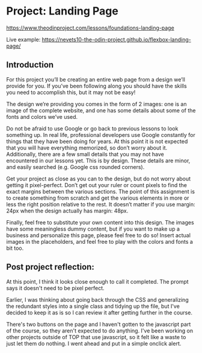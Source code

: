 # Project: Landing Page

https://www.theodinproject.com/lessons/foundations-landing-page

Live example: https://nevets10-the-odin-project.github.io/flexbox-landing-page/

## Introduction

For this project you’ll be creating an entire web page from a design we’ll provide for you. If you’ve been following along you should have the skills you need to accomplish this, but it may not be easy!

The design we’re providing you comes in the form of 2 images: one is an image of the complete website, and one has some details about some of the fonts and colors we’ve used.

Do not be afraid to use Google or go back to previous lessons to look something up. In real life, professional developers use Google constantly for things that they have been doing for years. At this point it is not expected that you will have everything memorized, so don’t worry about it. Additionally, there are a few small details that you may not have encountered in our lessons yet. This is by design. These details are minor, and easily searched (e.g. Google css rounded corners).

Get your project as close as you can to the design, but do not worry about getting it pixel-perfect. Don’t get out your ruler or count pixels to find the exact margins between the various sections. The point of this assignment is to create something from scratch and get the various elements in more or less the right position relative to the rest. It doesn’t matter if you use margin: 24px when the design actually has margin: 48px.

Finally, feel free to substitute your own content into this design. The images have some meaningless dummy content, but if you want to make up a business and personalize this page, please feel free to do so! Insert actual images in the placeholders, and feel free to play with the colors and fonts a bit too.

## Post project reflection:

At this point, I think it looks close enough to call it completed. The prompt says it doesn't need to be pixel perfect.

Earlier, I was thinking about going back through the CSS and generalizing the redundant styles into a single class and tidying up the file, but I've decided to keep it as is so I can review it after getting further in the course.

There's two buttons on the page and I haven't gotten to the javascript part of the course, so they aren't expected to do anything. I've been working on other projects outside of TOP that use javascript, so it felt like a waste to just let them do nothing. I went ahead and put in a simple onclick alert.
